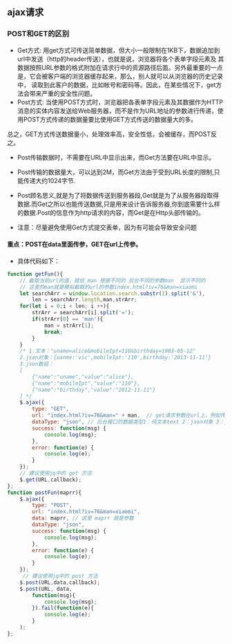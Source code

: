 ## ajax请求
### POST和GET的区别
- Get方式: 
用get方式可传送简单数据，但大小一般限制在1KB下，数据追加到url中发送（http的header传送），也就是说，浏览器将各个表单字段元素及 
其数据按照URL参数的格式附加在请求行中的资源路径后面。另外最重要的一点是，它会被客户端的浏览器缓存起来，那么，别人就可以从浏览器的历史记录中， 
读取到此客户的数据，比如帐号和密码等。因此，在某些情况下，get方法会带来严重的安全性问题。 
- Post方式: 
当使用POST方式时，浏览器把各表单字段元素及其数据作为HTTP消息的实体内容发送给Web服务器，而不是作为URL地址的参数进行传递，使用POST方式传递的数据量要比使用GET方式传送的数据量大的多。 

总之，GET方式传送数据量小，处理效率高，安全性低，会被缓存，而POST反之。 

- Post传输数据时，不需要在URL中显示出来，而Get方法要在URL中显示。 

- Post传输的数据量大，可以达到2M，而Get方法由于受到URL长度的限制,只能传递大约1024字节. 

- Post顾名思义,就是为了将数据传送到服务器段,Get就是为了从服务器段取得数据.而Get之所以也能传送数据,只是用来设计告诉服务器,你到底需要什么样的数据.Post的信息作为http请求的内容，而Get是在Http头部传输的。 

- 注意：尽量避免使用Get方式提交表单，因为有可能会导致安全问题 

#### 重点：POST在data里面传参，GET在url上传参。

- 具体代码如下：
``` javascript
function getFun(){
    // 截取当前url的值，赋给 man 根据不同的 后台不同的参数man  显示不同的
    // 这里的man就是模拟截取的url的参数index.html?iv=76&man=xiaomi
    let searchArr = window.location.search.substr(1).split('&'),
        len = searchArr.length,man,strArr;
    for(let i = 0;i < len; i ++){
        strArr = searchArr[i].split('=');
        if(strArr[0] == 'man'){
            man = strArr[1];
            break;
        }
    }
    /* 1.文本："uname=alice&mobileIpt=110&birthday=1983-05-12"
    2.json对象：{uanme:'vic',mobileIpt:'110',birthday:'2013-11-11'}
    3.json数组：
    [
        {"name":"uname","value":"alice"},
        {"name":"mobileIpt","value":"110"},   
        {"name":"birthday","value":"2012-11-11"}
    ] */
    $.ajax({
        type: "GET",
        url: "index.html?iv=76&man=" + man,  // get请求参数在url上，例如传的参数man
        dataType: "json", // 后台接口的数据类型1：纯文本text 2：json对象 3：json数组
        success: function(msg) {
            console.log(msg);
        },
        error: function(e) {
            console.log(e);
        }
    });
    // 建议使用jq中的 get 方法
    $.get(URL,callback);
};
function postFun(maprr){
    $.ajax({
        type: "POST",
        url: "index.html?iv=76&man=xiaomi",
        data: maprr, // 这里 maprr 就是参数
        dataType: "json",
        success: function(msg) {
            console.log(msg);
        },
        error: function(e) {
            console.log(e);
        }
    });
     // 建议使用jq中的 post 方法 
    $.post(URL,data,callback);
    $.post(URL, data, 
        function(msg){
            console.log(msg);
        }).fail(function(e){
            console.log(e);
        }
    );
};
```
